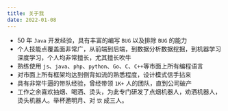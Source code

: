 ```yaml
---
title: 关于我
date: 2022-01-08
---
```


- 50 年 `Java` 开发经验，具有丰富的编写 `BUG` 以及排除 `BUG` 的能力
- 个人技能点覆盖面非常广，从前端到后端，到数据分析数据挖掘，到机器学习深度学习，个人均非常擅长，尤其擅长吹牛
- 熟练使用 `js`、`java`、`php`、`python`、`Go`、`C`、`C++`等市面上所有编程语言
- 对市面上所有框架均达到倒背如流的熟悉程度，设计模式信手拈来
- 具有非常牛逼的带队经验，曾经带领 `1K+` 人的团队，直到公司破产
- 工作之余喜欢抽烟、喝酒、烫头，为此专门研发了点烟机器人，劝酒机器人，烫头机器人。举杯邀明月、对 `饮` 成三人。
